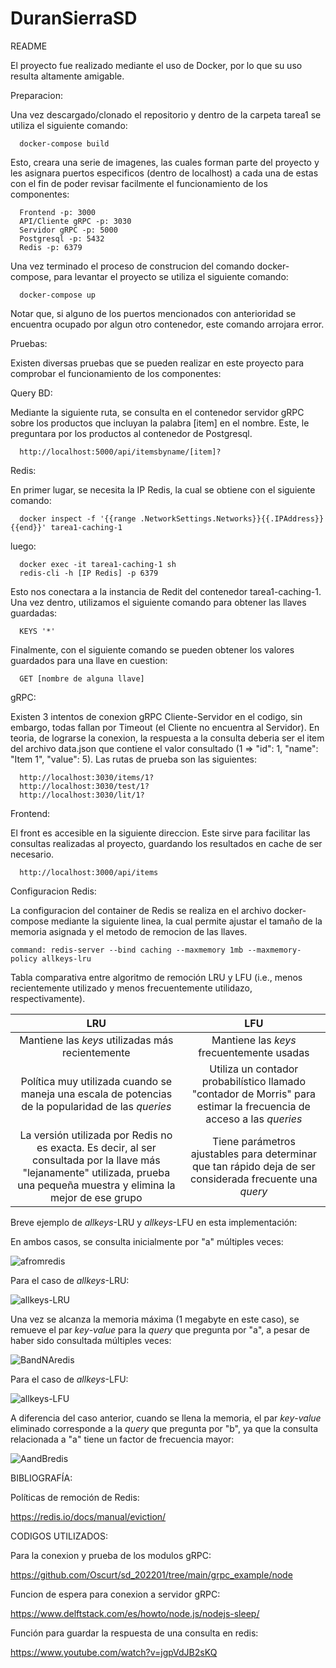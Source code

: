 # DuranSierraSD

README


El proyecto fue realizado mediante el uso de Docker, por lo que su uso resulta altamente amigable.

Preparacion:

Una vez descargado/clonado el repositorio y dentro de la carpeta tarea1 se utiliza el siguiente comando:

```
  docker-compose build
```

Esto, creara una serie de imagenes, las cuales forman parte del proyecto y les asignara puertos especificos (dentro de localhost) a cada una de estas con el fin de poder revisar facilmente el funcionamiento de los componentes:

```
  Frontend -p: 3000
  API/Cliente gRPC -p: 3030
  Servidor gRPC -p: 5000
  Postgresql -p: 5432
  Redis -p: 6379
```

Una vez terminado el proceso de construcion del comando docker-compose, para levantar el proyecto se utiliza el siguiente comando:

```
  docker-compose up
```

Notar que, si alguno de los puertos mencionados con anterioridad se encuentra ocupado por algun otro contenedor, este comando arrojara error.

Pruebas:

Existen diversas pruebas que se pueden realizar en este proyecto para comprobar el funcionamiento de los componentes:


Query BD:

Mediante la siguiente ruta, se consulta en el contenedor servidor gRPC sobre los productos que incluyan la palabra [item] en el nombre. Este, le preguntara por los productos al contenedor de Postgresql. 

```
  http://localhost:5000/api/itemsbyname/[item]?
```


Redis:

En primer lugar, se necesita la IP Redis, la cual se obtiene con el siguiente comando:

```
  docker inspect -f '{{range .NetworkSettings.Networks}}{{.IPAddress}}{{end}}' tarea1-caching-1
```

luego:

```
  docker exec -it tarea1-caching-1 sh
  redis-cli -h [IP Redis] -p 6379
```

Esto nos conectara a la instancia de Redit del contenedor tarea1-caching-1. Una vez dentro, utilizamos el siguiente comando para obtener las llaves guardadas:

```
  KEYS '*'
```

Finalmente, con el siguiente comando se pueden obtener los valores guardados para una llave en cuestion:

```
  GET [nombre de alguna llave]
```

gRPC:

Existen 3 intentos de conexion gRPC Cliente-Servidor en el codigo, sin embargo, todas fallan por Timeout (el Cliente no encuentra al Servidor). En teoria, de lograrse la conexion, la respuesta a la consulta deberia ser el item del archivo data.json que contiene el valor consultado (1 => "id": 1, "name": "Item 1", "value": 5).
Las rutas de prueba son las siguientes:

```
  http://localhost:3030/items/1?
  http://localhost:3030/test/1?
  http://localhost:3030/lit/1?
```

Frontend:

El front es accesible en la siguiente direccion. Este sirve para facilitar las consultas realizadas al proyecto, guardando los resultados en cache de ser necesario.

```
  http://localhost:3000/api/items
```

Configuracion Redis:

La configuracion del container de Redis se realiza en el archivo docker-compose mediante la siguiente linea, la cual permite ajustar el tamaño de la memoria asignada y el metodo de remocion de las llaves.

```
command: redis-server --bind caching --maxmemory 1mb --maxmemory-policy allkeys-lru
```
Tabla comparativa entre algoritmo de remoción LRU y LFU (i.e., menos recientemente utilizado y menos frecuentemente utilidazo, respectivamente).

| LRU | LFU |
|:---:|:---:|
|Mantiene las *keys* utilizadas más recientemente|Mantiene las *keys* frecuentemente usadas|
|Política muy utilizada cuando se maneja una escala de potencias de la popularidad de las *queries*|Utiliza un contador probabilístico llamado "contador de Morris" para estimar la frecuencia de acceso a las *queries*|
|La versión utilizada por Redis no es exacta. Es decir, al ser consultada por la llave más "lejanamente" utilizada, prueba una pequeña muestra y elimina la mejor de ese grupo|Tiene parámetros ajustables para determinar que tan rápido deja de ser considerada frecuente una *query*|

Breve ejemplo de *allkeys*-LRU y *allkeys*-LFU en esta implementación:

En ambos casos, se consulta inicialmente por "a" múltiples veces:

![afromredis](https://user-images.githubusercontent.com/70279893/166616730-08e40499-cf49-43eb-a90b-b4dcde4ef906.png)

Para el caso de *allkeys*-LRU:

![allkeys-LRU](https://user-images.githubusercontent.com/70279893/166617309-7a6a1997-55ca-4a78-8163-e6c19228f3a5.png)

Una vez se alcanza la memoria máxima (1 megabyte en este caso), se remueve el par *key*-*value* para la *query* que pregunta por "a", a pesar de haber sido consultada múltiples veces:

![BandNAredis](https://user-images.githubusercontent.com/70279893/166617404-1358bcda-b22c-4a45-ac78-dee19294ba6b.png)

Para el caso de *allkeys*-LFU:

![allkeys-LFU](https://user-images.githubusercontent.com/70279893/166617549-6371d74b-09a1-45a6-b337-c619f7fb7b0f.png)

A diferencia del caso anterior, cuando se llena la memoria, el par *key*-*value* eliminado corresponde a la *query* que pregunta por "b", ya que la consulta relacionada a "a" tiene un factor de frecuencia mayor:

![AandBredis](https://user-images.githubusercontent.com/70279893/166617724-6533c2ce-bdb2-45bf-b5e3-2e8425ecc126.png)

BIBLIOGRAFÍA:

Políticas de remoción de Redis:

https://redis.io/docs/manual/eviction/

CODIGOS UTILIZADOS:

Para la conexion y prueba de los modulos gRPC:

https://github.com/Oscurt/sd_202201/tree/main/grpc_example/node

Funcion de espera para conexion a servidor gRPC:

https://www.delftstack.com/es/howto/node.js/nodejs-sleep/

Función para guardar la respuesta de una consulta en redis:

https://www.youtube.com/watch?v=jgpVdJB2sKQ

